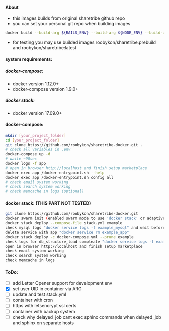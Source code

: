 #### About
 - this images builds from original sharetribe github repo
 - you can set your personal git repo when building images
 ```sh
 docker build --build-arg ${RAILS_ENV} --build-arg ${NODE_ENV} --build-arg ${RS_GIT_BRANCH} --build-arg ${RS_GIT_REMOTE_URL} --tag sharetribe .
 ```
 - for testing you may use builded images roobykon/sharetribe:prebuild and roobykon/sharetribe:latest

#### system requirements:

##### docker-compose:
 - docker version 1.12.0+
 - docker-compose version 1.9.0+

##### docker stack:
 - docker version 17.09.0+

#### docker-compose:
```sh
mkdir [your_project_folder]
cd [your_project_folder]
git clone https://github.com/roobykon/sharetribe-docker.git .
# check all variables in .env
docker-compose up -d
# waite ~90sec
docker logs -f app
# open in browser http://localhost and finish setup marketplace
docker exec app /docker-entrypoint.sh --help
docker exec app /docker-entrypoint.sh config all
# check email system working
# check search system working
# check memcache in logs (optional)
```

#### docker stack: (THIS PART NOT TESTED)
```sh
git clone https://github.com/roobykon/sharetribe-docker.git
docker swarm init (enabled swarm mode to use 'docker stack' or adaptive docker-compose.yml for docker-compose command)
docker stack deploy --compose-file stack.yml example
check mysql logs "docker service logs -f example_mysql" and wait before "mysqld: ready for connections"
delete service with app "docker service rm example_app"
docker stack deploy -c docker-compose.yml --prune example
check logs for db_structure_load compleate "docker service logs -f example_app"
open in browser http://localhost and finish setup marketplace
check email system working
check search system working
check memcache in logs
```

#### ToDo:
  - [ ] add Letter Opener support for development env
  - [x] set user UID in container via ARG
  - [ ] update and test stack.yml
  - [ ] container with cron
  - [ ] https with letsencrypt ssl certs
  - [ ] container with backup system
  - [ ] check why delayed_job cant exec sphinx commands when delayed_job and sphinx on separate hosts
